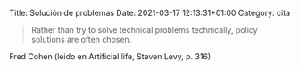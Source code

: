 Title: Solución de problemas
Date: 2021-03-17 12:13:31+01:00
Category: cita

> Rather than try to solve technical problems technically, policy solutions are often chosen.

Fred Cohen (leido en Artificial life, Steven Levy, p. 316)



